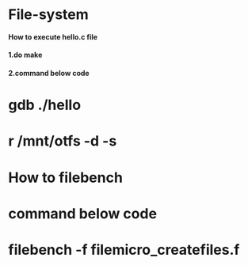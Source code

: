 # File-system

#### How to execute hello.c file
#### 1.do make
#### 2.command below code
#   gdb ./hello
#   r /mnt/otfs -d -s

# How to filebench
# command below code
# filebench -f filemicro_createfiles.f 

